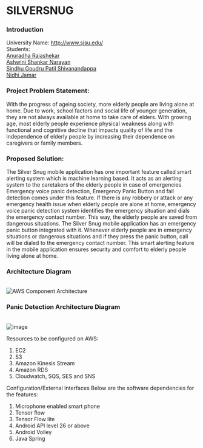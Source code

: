 # SILVERSNUG

### Introduction
University Name: http://www.sjsu.edu/</br>
Students: </br>
[Anuradha Rajashekar](https://www.linkedin.com/in/anu-rajashekar-4b950092/)</br>
[Ashwini Shankar Narayan](https://www.linkedin.com/in/ashwinisnv/)</br>
[Sindhu Goudru Patil Shivanandappa](https://www.linkedin.com/in/sindhu-goudru-shivan-patil-09622181/)</br>
[Nidhi Jamar](https://www.linkedin.com/in/nidhijamar/)</br>

### Project Problem Statement:
With the progress of ageing society, more elderly people are living alone at home.  Due to work, school factors and social life of younger generation, they are not always available at home to take care of elders. With growing age, most elderly people experience physical weakness along with functional and cognitive decline that impacts quality of life and the independence of elderly people by increasing their dependence on caregivers or family members. 

### Proposed Solution:
The Silver Snug mobile application has one important feature called smart alerting system which is machine learning based. It acts as an alerting system to the caretakers of the elderly people in case of emergencies. Emergency voice panic detection, Emergency Panic Button and fall detection comes under this feature.
If there is any robbery or attack or any emergency health issue when elderly people are alone at home, emergency voice panic detection system identifies the emergency situation and dials the emergency contact number. This way, the elderly people are saved from dangerous situations. 
The Silver Snug mobile application has an emergency panic button integrated with it. Whenever elderly people are in emergency situations or dangerous situations and if they press the panic button, call will be dialed to the emergency contact number. This smart alerting feature in the mobile application ensures security and comfort to elderly people living alone at home.

### Architecture Diagram

<br/>![AWS Component Architecture](https://user-images.githubusercontent.com/31361652/57819204-4754e580-773c-11e9-8e0e-69f507f0f19b.png)<br/>

### Panic Detection Architecture Diagram
<br>![image](https://user-images.githubusercontent.com/31361652/57819622-2db49d80-773e-11e9-93d8-df59c6691b67.png)<br/>


Resources to be configured on AWS:
1. EC2
2. S3
3. Amazon Kinesis Stream
5. Amazon RDS
7. Cloudwatch, SQS, SES and SNS

Configuration/External Interfaces
Below are the software dependencies for the features:
1.	Microphone enabled smart phone
2.	Tensor flow
3. Tensor Flow lite
4. Android API level 26 or above
5.	Android Volley 
6. Java Spring
